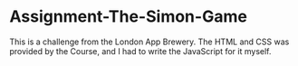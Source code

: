 # Assignment-The-Simon-Game
This is a challenge from the London App Brewery. The HTML and CSS was provided by the Course, and I had to write the JavaScript for it myself.
